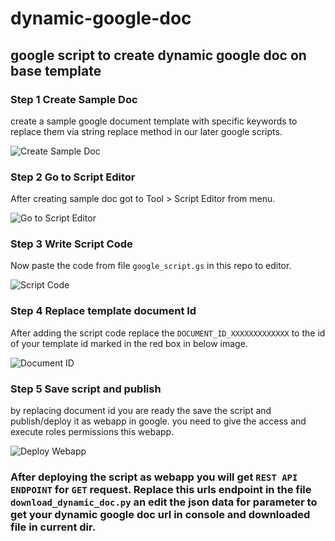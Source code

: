 # dynamic-google-doc

## google script to create dynamic google doc on base template

### Step 1 Create Sample Doc

create a sample google document template with specific keywords to replace them via string replace method in our later google scripts.

![Create Sample Doc](https://github.com/dheerusuthar/dynamic-google-doc/blob/master/images/document.jpg)

### Step 2 Go to Script Editor

After creating sample doc got to Tool > Script Editor from menu.

![Go to Script Editor](https://github.com/dheerusuthar/dynamic-google-doc/blob/master/images/script1.jpg)

### Step 3 Write Script Code

Now paste the code from file `google_script.gs` in this repo to editor.

![Script Code](https://github.com/dheerusuthar/dynamic-google-doc/blob/master/images/script2.jpg)

### Step 4 Replace template document Id

After adding the script code replace the `DOCUMENT_ID_XXXXXXXXXXXXX` to the id of your template id marked in the red box in below image.

![Document ID](https://github.com/dheerusuthar/dynamic-google-doc/blob/master/images/document_id.jpg)

### Step 5 Save script and publish

by replacing document id you are ready the save the script and publish/deploy it as webapp in google. you need to give the access and execute roles permissions this webapp.

![Deploy Webapp](https://github.com/dheerusuthar/dynamic-google-doc/blob/master/images/document_id.jpg)

### After deploying the script as webapp you will get `REST API ENDPOINT` for `GET` request. Replace this urls endpoint in the file `download_dynamic_doc.py` an edit the json data for parameter to get your dynamic google doc url in console and downloaded file in current dir.
